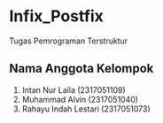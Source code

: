 # Infix_Postfix

Tugas Pemrograman Terstruktur

## Nama Anggota Kelompok

1. Intan Nur Laila       (2317051109)
2. Muhammad Alvin        (2317051040)
3. Rahayu Indah Lestari  (2317051073)
